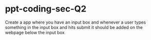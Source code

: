 # ppt-coding-sec-Q2
Create a app where you have an input box and whenever a user types something in the input box and hits submit it should be added on the webpage below the input box
